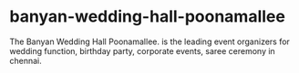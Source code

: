 # banyan-wedding-hall-poonamallee
The Banyan Wedding Hall Poonamallee. is the leading event organizers for wedding function, birthday party, corporate events, saree ceremony in chennai.
